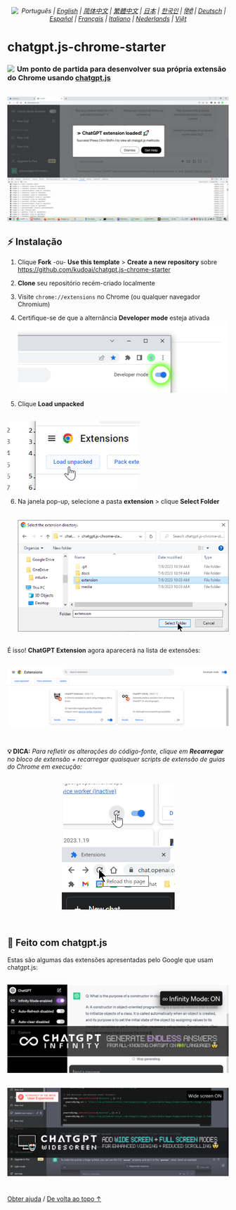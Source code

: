<div align="center">
    <h6>
        <a href="../"><img height=15 style="margin: 0 3px -2px" src="https://raw.githubusercontent.com/kudoai/chatgpt.js/0fc3060273fcff77d3e2ff968d5c74acdab62beb/media/images/icons/earth-americas-icon32.svg"></a> Português | <a href="../..#readme">English</a> | <a href="../zh-cn#readme">简体中文</a> | <a href="../zh-tw#readme">繁體中文</a> | <a href="../ja#readme">日本</a> | <a href="../ko#readme">한국인</a> | <a href="../hi#readme">हिंदी</a> | <a href="../de#readme">Deutsch</a> | <a href="../es#readme">Español</a> | <a href="../fr#readme">Français</a> | <a href="../it#readme">Italiano</a> | <a href="../nl#readme">Nederlands</a> | <a href="../vi#readme">Việt</a>
    </h6>
</div>

# chatgpt.js-chrome-starter

<h3><img style="margin: 0 2px -1px 0" height=16 src="https://www.google.com/chrome/static/images/favicons/apple-icon-60x60.png"> Um ponto de partida para desenvolver sua própria extensão do Chrome usando <a href="https://github.com/kudoai/chatgpt.js">chatgpt.js</a></h3>

<br>

<img src="../../media/images/screenshots/extension-loaded.png">

## ⚡ Instalação

1. Clique **Fork** -ou- **Use this template** > **Create a new repository** sobre https://github.com/kudoai/chatgpt.js-chrome-starter

2. **Clone** seu repositório recém-criado localmente

3. Visite `chrome://extensions` no Chrome (ou qualquer navegador Chromium)

4. Certifique-se de que a alternância **Developer mode** esteja ativada<br>
![](../../media/images/screenshots/developer-mode-toggle.png)

5. Clique **Load unpacked**<br><br>
<img src="../../media/images/screenshots/load-unpacked-button.png">
<br>

6. Na janela pop-up, selecione a pasta **extension** > clique **Select Folder**<br><br><br>
<img src="../../media/images/screenshots/select-extension-folder.png"><br><br>

É isso! **ChatGPT Extension** agora aparecerá na lista de extensões:

<br>

<img src="../../media/images/screenshots/chatgpt-extension-in-list.png">

<p><br>

**💡 DICA:** _Para refletir as alterações do código-fonte, clique em **Recarregar** no bloco de extensão + recarregar quaisquer scripts de extensão de guias do Chrome em execução:_

<div align="center">

<br>

<img src="../../media/images/screenshots/reload-extension-button.png">
<img src="../../media/images/screenshots/reload-page-button.png">

<p><br>

</div>

## 🤖 Feito com chatgpt.js

Estas são algumas das extensões apresentadas pelo Google que usam chatgpt.js:

<div align="center">

<br>


<a href="https://chatgptinfinity.com" target="_blank" rel="noopener">
    <img width=777 src="https://raw.githubusercontent.com/adamlui/chatgpt-infinity/main/chrome/media/images/tiles/marquee-promo-tile-1400x560.png">
</a>

<p><br>

<a href="https://chatgptwidescreen.com" target="_blank" rel="noopener">
    <img width=777 src="https://raw.githubusercontent.com/adamlui/chatgpt-widescreen/main/chrome/media/images/tiles/marquee-promo-tile-1400x560.png">
</a>

</div>

#

<a href="https://github.com/kudoai/chatgpt.js-chrome-starter/issues">Obter ajuda</a> / <a href="#">De volta ao topo ↑</a>
